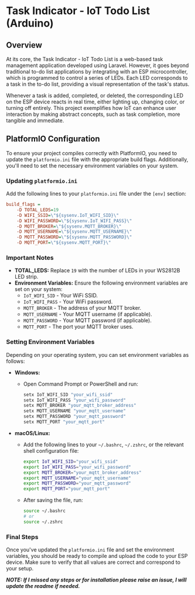 # Task Indicator - IoT Todo List (Arduino)

## Overview
At its core, the Task Indicator - IoT Todo List is a web-based task management application developed using Laravel. However, it goes beyond traditional to-do list applications by integrating with an ESP microcontroller, which is programmed to control a series of LEDs. Each LED corresponds to a task in the to-do list, providing a visual representation of the task's status.

Whenever a task is added, completed, or deleted, the corresponding LED on the ESP device reacts in real time, either lighting up, changing color, or turning off entirely. This project exemplifies how IoT can enhance user interaction by making abstract concepts, such as task completion, more tangible and immediate.

## PlatformIO Configuration

To ensure your project compiles correctly with PlatformIO, you need to update the `platformio.ini` file with the appropriate build flags. Additionally, you'll need to set the necessary environment variables on your system.

### Updating `platformio.ini`

Add the following lines to your `platformio.ini` file under the `[env]` section:

```ini
build_flags = 
    -D TOTAL_LEDS=19
    -D WIFI_SSID=\"${sysenv.IoT_WIFI_SID}\"
    -D WIFI_PASSWORD=\"${sysenv.IoT_WIFI_PASS}\"
    -D MQTT_BROKER=\"${sysenv.MQTT_BROKER}\"
    -D MQTT_USERNAME=\"${sysenv.MQTT_USERNAME}\"
    -D MQTT_PASSWORD=\"${sysenv.MQTT_PASSWORD}\"
    -D MQTT_PORT=\"${sysenv.MQTT_PORT}\"
```

### Important Notes

- **TOTAL_LEDS:** Replace `19` with the number of LEDs in your WS2812B LED strip.
- **Environment Variables:** Ensure the following environment variables are set on your system:
  - `IoT_WIFI_SID` - Your WiFi SSID.
  - `IoT_WIFI_PASS` - Your WiFi password.
  - `MQTT_BROKER` - The address of your MQTT broker.
  - `MQTT_USERNAME` - Your MQTT username (if applicable).
  - `MQTT_PASSWORD` - Your MQTT password (if applicable).
  - `MQTT_PORT` - The port your MQTT broker uses.

### Setting Environment Variables

Depending on your operating system, you can set environment variables as follows:

- **Windows:**
  - Open Command Prompt or PowerShell and run:
    ```sh
    setx IoT_WIFI_SID "your_wifi_ssid"
    setx IoT_WIFI_PASS "your_wifi_password"
    setx MQTT_BROKER "your_mqtt_broker_address"
    setx MQTT_USERNAME "your_mqtt_username"
    setx MQTT_PASSWORD "your_mqtt_password"
    setx MQTT_PORT "your_mqtt_port"
    ```

- **macOS/Linux:**
  - Add the following lines to your `~/.bashrc`, `~/.zshrc`, or the relevant shell configuration file:
    ```sh
    export IoT_WIFI_SID="your_wifi_ssid"
    export IoT_WIFI_PASS="your_wifi_password"
    export MQTT_BROKER="your_mqtt_broker_address"
    export MQTT_USERNAME="your_mqtt_username"
    export MQTT_PASSWORD="your_mqtt_password"
    export MQTT_PORT="your_mqtt_port"
    ```

  - After saving the file, run:
    ```sh
    source ~/.bashrc
    # or
    source ~/.zshrc
    ```

### Final Steps

Once you've updated the `platformio.ini` file and set the environment variables, you should be ready to compile and upload the code to your ESP device. Make sure to verify that all values are correct and correspond to your setup.

**_NOTE: If I missed any steps or for installation please raise an issue, I will update the readme if needed._**
